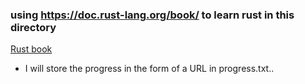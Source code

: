 ### using https://doc.rust-lang.org/book/ to learn rust in this directory

[Rust book](https://doc.rust-lang.org/book/title-page.html)
* I will store the progress in the form of a URL in progress.txt..
